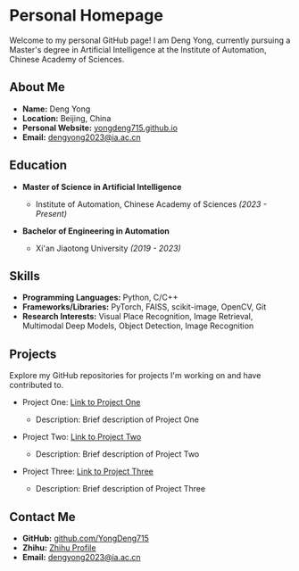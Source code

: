 # Personal Homepage

Welcome to my personal GitHub page! I am Deng Yong, currently pursuing a Master's degree in Artificial Intelligence at the Institute of Automation, Chinese Academy of Sciences.

## About Me

- **Name:** Deng Yong
- **Location:** Beijing, China
- **Personal Website:** [yongdeng715.github.io](https://yongdeng715.github.io)
- **Email:** dengyong2023@ia.ac.cn

## Education

- **Master of Science in Artificial Intelligence**
  - Institute of Automation, Chinese Academy of Sciences *(2023 - Present)*

- **Bachelor of Engineering in Automation**
  - Xi'an Jiaotong University *(2019 - 2023)*

## Skills

- **Programming Languages:** Python, C/C++
- **Frameworks/Libraries:** PyTorch, FAISS, scikit-image, OpenCV, Git
- **Research Interests:** Visual Place Recognition, Image Retrieval, Multimodal Deep Models, Object Detection, Image Recognition

## Projects

Explore my GitHub repositories for projects I'm working on and have contributed to.

- Project One: [Link to Project One](link-to-project-one)
  - Description: Brief description of Project One

- Project Two: [Link to Project Two](link-to-project-two)
  - Description: Brief description of Project Two

- Project Three: [Link to Project Three](link-to-project-three)
  - Description: Brief description of Project Three

## Contact Me

- **GitHub:** [github.com/YongDeng715](https://github.com/YongDeng715)
- **Zhihu:** [Zhihu Profile](https://www.zhihu.com/people/deng-xiao-yong-37)
- **Email:** dengyong2023@ia.ac.cn

